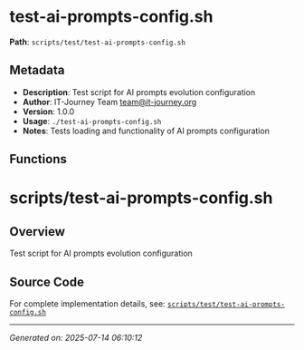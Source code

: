 # test-ai-prompts-config.sh

**Path**: `scripts/test/test-ai-prompts-config.sh`

## Metadata

- **Description**: Test script for AI prompts evolution configuration
- **Author**: IT-Journey Team <team@it-journey.org>
- **Version**: 1.0.0
- **Usage**: `./test-ai-prompts-config.sh`
- **Notes**: Tests loading and functionality of AI prompts configuration

## Functions

# scripts/test-ai-prompts-config.sh

## Overview

Test script for AI prompts evolution configuration


## Source Code

For complete implementation details, see: [`scripts/test/test-ai-prompts-config.sh`](../../scripts/test/test-ai-prompts-config.sh)

---
*Generated on: 2025-07-14 06:10:12*
